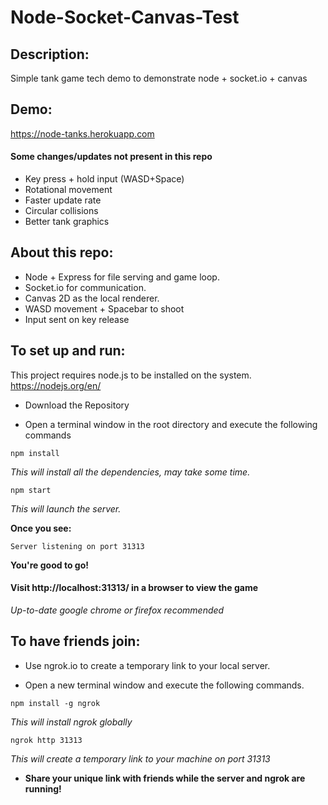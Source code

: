 # Node-Socket-Canvas-Test

## Description:
Simple tank game tech demo to demonstrate node + socket.io + canvas

## Demo:
https://node-tanks.herokuapp.com
#### Some changes/updates not present in this repo
- Key press + hold input (WASD+Space)
- Rotational movement
- Faster update rate
- Circular collisions
- Better tank graphics

## About this repo:
- Node + Express for file serving and game loop.
- Socket.io for communication.
- Canvas 2D as the local renderer.
- WASD movement + Spacebar to shoot
- Input sent on key release

## To set up and run:
This project requires node.js to be installed on the system.
https://nodejs.org/en/

- Download the Repository

- Open a terminal window in the root directory and execute the following commands
```
npm install
```
*This will install all the dependencies, may take some time.*

```
npm start
```
*This will launch the server.*

**Once you see:**
```
Server listening on port 31313
```
**You're good to go!**

#### Visit http://localhost:31313/ in a browser to view the game
*Up-to-date google chrome or firefox recommended*

## To have friends join:
- Use ngrok.io to create a temporary link to your local server.

- Open a new terminal window and execute the following commands.
```
npm install -g ngrok
```
*This will install ngrok globally*

```
ngrok http 31313
```
*This will create a temporary link to your machine on port 31313*

- **Share your unique link with friends while the server and ngrok are running!**
